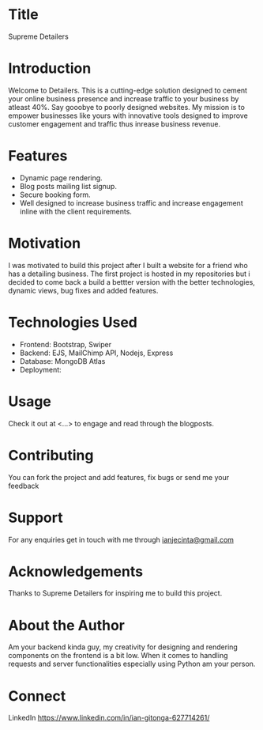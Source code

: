 # Title
Supreme Detailers

# Introduction
Welcome to Detailers. This is a cutting-edge solution designed to cement your online business presence and increase traffic to your business by atleast 40%.
Say gooobye to poorly designed websites. My mission is to empower businesses like yours with innovative tools designed to improve customer engagement and traffic
thus inrease business revenue.

# Features
* Dynamic page rendering.
* Blog posts mailing list signup.
* Secure booking form.
* Well designed to increase business traffic and increase engagement inline with the client requirements.

# Motivation
I was motivated to build this project after I built a website for a friend who has a detailing business. The first project is hosted in my repositories
but i decided to come back a build a bettter version with the better technologies, dynamic views, bug fixes and added features.

# Technologies Used
* Frontend: Bootstrap, Swiper
* Backend: EJS, MailChimp API, Nodejs, Express
* Database: MongoDB Atlas
* Deployment: 

# Usage
Check it out at <...> to engage and read through the blogposts.

# Contributing
You can fork the project and add features, fix bugs or send me your feedback

# Support
For any enquiries get in touch with me through ianjecinta@gmail.com

# Acknowledgements
Thanks to Supreme Detailers for inspiring me to build this project.

# About the Author
Am your backend kinda guy, my creativity for designing and rendering components on the frontend is a bit low.
When it comes to handling requests and server functionalities especially using Python am your person.

# Connect
LinkedIn https://www.linkedin.com/in/ian-gitonga-627714261/
